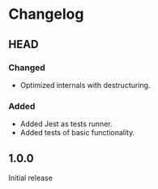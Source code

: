 # Changelog

## HEAD

### Changed
- Optimized internals with destructuring.

### Added
- Added Jest as tests runner.
- Added tests of basic functionality.

## 1.0.0

Initial release